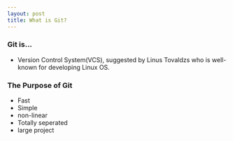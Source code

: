 ```yaml
---
layout: post
title: What is Git?
---
```


### Git is...
 - Version Control System(VCS), suggested by Linus Tovaldzs who is well-known for developing Linux OS.

### The Purpose of Git
- Fast
- Simple
- non-linear
- Totally seperated
- large project
